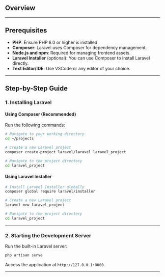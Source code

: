 

## Overview
---

## Prerequisites

- **PHP**: Ensure PHP 8.0 or higher is installed.
- **Composer**: Laravel uses Composer for dependency management.
- **Node.js and npm**: Required for managing frontend assets.
- **Laravel Installer** (optional): You can use Composer to install Laravel directly.
- **Text Editor/IDE**: Use VSCode or any editor of your choice.

---

## Step-by-Step Guide

### 1. Installing Laravel

#### Using Composer (Recommended)
Run the following commands:

```bash
# Navigate to your working directory
cd ~/projects

# Create a new Laravel project
composer create-project laravel/laravel laravel_project

# Navigate to the project directory
cd laravel_project
```

#### Using Laravel Installer

```bash
# Install Laravel Installer globally
composer global require laravel/installer

# Create a new Laravel project
laravel new laravel_project

# Navigate to the project directory
cd laravel_project
```

---

### 2. Starting the Development Server

Run the built-in Laravel server:

```bash
php artisan serve
```

Access the application at `http://127.0.0.1:8000`.

---
